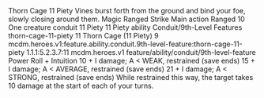 <ability>
  <name>Thorn Cage</name>
  <cost>11 Piety</cost>
  <flavor>Vines burst forth from the ground and bind your foe, slowly closing around them.</flavor>
  <keywords>
    <keyword>Magic</keyword>
    <keyword>Ranged</keyword>
    <keyword>Strike</keyword>
  </keywords>
  <type>Main action</type>
  <distance>Ranged 10</distance>
  <target>One creature</target>
  <metadata>
    <class>conduit</class>
    <cost>11 Piety</cost>
    <cost_amount>11</cost_amount>
    <cost_resource>Piety</cost_resource>
    <feature_type>ability</feature_type>
    <file_dpath>Conduit/9th-Level Features</file_dpath>
    <item_id>thorn-cage-11-piety</item_id>
    <item_index>11</item_index>
    <item_name>Thorn Cage (11 Piety)</item_name>
    <level>9</level>
    <scc>mcdm.heroes.v1:feature.ability.conduit.9th-level-feature:thorn-cage-11-piety</scc>
    <scdc>1.1.1:5.2.3.7:11</scdc>
    <source>mcdm.heroes.v1</source>
    <type>feature/ability/conduit/9th-level-feature</type>
  </metadata>
  <effects>
    <effect type="roll">
      <roll>Power Roll + Intuition</roll>
      <t1>10 + I damage; A &lt; WEAK, restrained (save ends)</t1>
      <t2>15 + I damage; A &lt; AVERAGE, restrained (save ends)</t2>
      <t3>21 + I damage; A &lt; STRONG, restrained (save ends)</t3>
    </effect>
    <effect type="mundane">While restrained this way, the target takes 10 damage at the start of each of your turns.</effect>
  </effects>
</ability>
